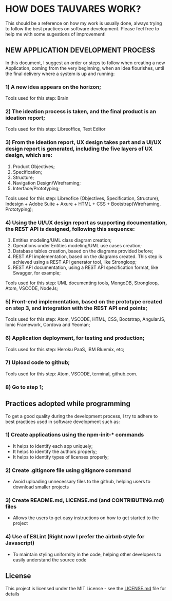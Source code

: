 # HOW DOES TAUVARES WORK?

This should be a reference on how my work is usually done, always trying to follow the best practices on software development.
Please feel free to help me with some sugestions of improvement!

## NEW APPLICATION DEVELOPMENT PROCESS

In this document, I suggest an order or steps to follow when creating a new Application, coming from the very beginning, when an idea flourishes, until the final delivery where a system is up and running:

### 1) A new idea appears on the horizon;

Tools used for this step: Brain

### 2) The ideation process is taken, and the final product is an ideation report;

Tools used for this step: Libreoffice, Text Editor

### 3) From the ideation report, UX design takes part and a UI/UX design report is generated, including the five layers of UX design, which are:

1. Product Objectives;
1. Specification;
1. Structure;
1. Navigation Design/Wireframing;
1. Interface/Prototyping;

Tools used for this step: Libreofice (Objectives, Specification, Structure), Indesign + Adobe Suite + Axure + HTML + CSS + Bootstrap(Wireframing, Prototyping);

### 4) Using the UI/UX design report as supporting documentation, the REST API is designed, following this sequence:

1. Entities modeling/UML class diagram creation;
1. Operations under Entities modeling/UML use cases creation;
1. Database tables creation, based on the diagrams provided before;
1. REST API implementation, based on the diagrams created. This step is achieved using a REST API generator tool, like Strongloop;
1. REST API documentation, using a REST API specification format, like Swagger, for example;

Tools used for this step: UML documenting tools, MongoDB, Strongloop, Atom, VSCODE, NodeJs;

### 5) Front-end implementation, based on the prototype created on step 3, and integration with the REST API end points;

Tools used for this step: Atom, VSCODE, HTML, CSS, Bootstrap, AngularJS, Ionic Framework, Cordova and Yeoman;

### 6) Application deployment, for testing and production;

Tools used for this step: Heroku PaaS, IBM Bluemix, etc;

### 7) Upload code to github;

Tools used for this step: Atom, VSCODE, terminal, github.com.

### 8) Go to step 1;


## Practices adopted while programming

To get a good quality during the development process, I try to adhere to best practices used in software development such as:

### 1) Create applications using the npm-init-* commands
    
* It helps to identify each app uniquely;
* It helps to identify the authors properly;
* It helps to identify types of licenses properly;   

### 2) Create .gitignore file using gitignore command

* Avoid uploading unnecessary files to the github, helping users to download smaller projects 

### 3) Create README.md, LICENSE.md (and CONTRIBUTING.md) files

* Allows the users to get easy instructions on how to get started to the project
    
### 4) Use of ESLint (Right now I prefer the airbnb style for Javascript)

* To maintain styling uniformity in the code, helping other developers to easily understand the source code
    

## License

This project is licensed under the MIT License - see the [LICENSE.md](LICENSE.md) file for details
